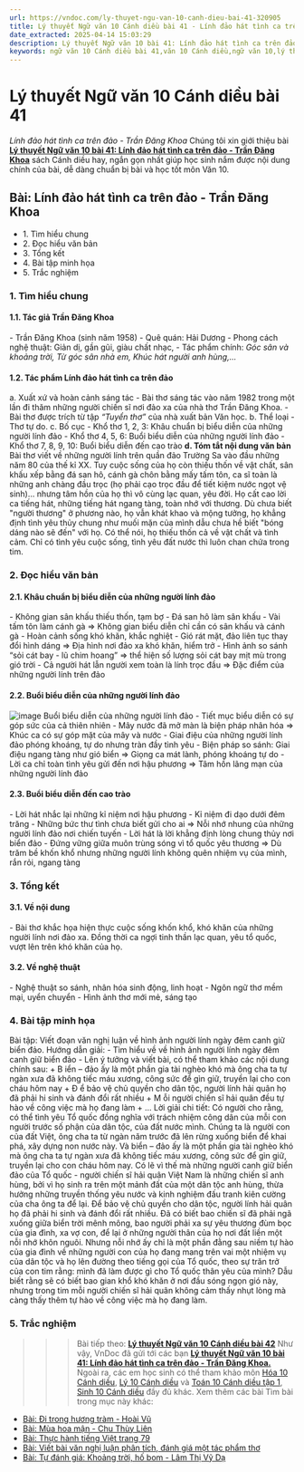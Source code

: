 ```yaml
---
url: https://vndoc.com/ly-thuyet-ngu-van-10-canh-dieu-bai-41-320905
title: Lý thuyết Ngữ văn 10 Cánh diều bài 41 - Lính đảo hát tình ca trên đảo - Trần Đăng Khoa - VnDoc.com
date_extracted: 2025-04-14 15:03:29
description: Lý thuyết Ngữ văn 10 bài 41: Lính đảo hát tình ca trên đảo - Trần Đăng Khoa sách Cánh diều được VnDoc sưu tầm và giới thiệu  để tham khảo chuẩn bị cho bài giảng học kì mới sắp tới đây của mình.
keywords: ngữ văn 10 Cánh diều bài 41,văn 10 Cánh diều,ngữ văn 10,lý thuyết văn 10 Cánh diều bài 41,kiến thức trọng tâm môn ngữ văn 10,lý thuyết ngữ văn 10 CD,ngữ văn lớp 10,ôn tập lý thuyết văn lớp 10,lý thuyết môn ngữ văn 10,lý thuyết văn 10 CD,bài Lính đảo hát tình ca trên đảo - Trần Đăng Khoa,trắc nghiệm ngữ văn 10 CD
---
```


# Lý thuyết Ngữ văn 10 Cánh diều bài 41
 _Lính đảo hát tình ca trên đảo - Trần Đăng Khoa_
Chúng tôi xin giới thiệu bài [**Lý thuyết Ngữ văn 10 bài 41: Lính đảo hát tình ca trên đảo - Trần Đăng Khoa**](<https://vndoc.com/ly-thuyet-ngu-van-10-canh-dieu-bai-41-320905>) sách Cánh diều hay, ngắn gọn nhất giúp học sinh nắm được nội dung chính của bài, dễ dàng chuẩn bị bài và học tốt môn Văn 10.
## Bài: Lính đảo hát tình ca trên đảo - Trần Đăng Khoa
  * 1\. Tìm hiểu chung
  * 2\. Đọc hiểu văn bản 
  * 3\. Tổng kết
  * 4\. Bài tập minh họa
  * 5\. Trắc nghiệm

### 1\. Tìm hiểu chung
#### 1.1. Tác giả Trần Đăng Khoa
\- Trần Đăng Khoa \(sinh năm 1958\)
\- Quê quán: Hải Dương
\- Phong cách nghệ thuật: Giản dị, gần gũi, giàu chất nhạc,
\- Tác phẩm chính: _Góc sân và khoảng trời, Từ góc sân nhà em, Khúc hát người anh hùng,..._
#### 1.2. Tác phẩm Lính đảo hát tình ca trên đảo
a. Xuất xứ và hoàn cảnh sáng tác
\- Bài thơ sáng tác vào năm 1982 trong một lần đi thăm những người chiến sĩ nơi đảo xa của nhà thơ Trần Đăng Khoa.
\- Bài thơ được trích từ tập _“Tuyển thơ”_ của nhà xuất bản Văn học.
b. Thể loại
\- Thơ tự do.
c. Bố cục
\- Khổ thơ 1, 2, 3: Khâu chuẩn bị biểu diễn của những người lính đảo
\- Khổ thơ 4, 5, 6: Buổi biểu diễn của những người lính đảo
\- Khổ thơ 7, 8, 9, 10: Buổi biểu diễn đến cao trào
**d. Tóm tắt nội dung văn bản**
Bài thơ viết về những người lính trên quần đảo Trường Sa vào đầu những năm 80 của thế kỉ XX. Tuy cuộc sống của họ còn thiếu thốn về vật chất, sân khấu xếp bằng đá san hô, cánh gà chôn bằng mấy tấm tôn, ca sĩ toàn là những anh chàng đầu trọc \(họ phải cạo trọc đầu để tiết kiệm nước ngọt vệ sinh\)... nhưng tâm hồn của họ thì vô cùng lạc quan, yêu đời. Họ cất cao lời ca tiếng hát, những tiếng hát ngang tàng, toàn nhớ với thương. Dù chưa biết "người thương" ở phương nào, họ vẫn khát khao và mộng tưởng, họ khẳng định tình yêu thủy chung như muối mặn của mình dẫu chưa hề biết "bóng dáng nào sẽ đến" với họ. Có thể nói, họ thiếu thốn cả về vật chất và tình cảm. Chỉ có tình yêu cuộc sống, tình yêu đất nước thì luôn chan chứa trong tim.
### 2\. Đọc hiểu văn bản
#### 2.1. Khâu chuẩn bị biểu diễn của những người lính đảo
\- Không gian sân khấu thiếu thốn, tạm bợ
\- Đá san hô làm sân khấu
\- Vài tấm tôn làm cánh gà
=> Không gian biểu diễn chỉ cần có sân khấu và cánh gà
\- Hoàn cảnh sống khó khăn, khắc nghiệt
\- Gió rát mặt, đảo liên tục thay đổi hình dáng
=> Địa hình nơi đảo xa khó khăn, hiểm trở
\- Hình ảnh so sánh “sỏi cát bay - lũ chim hoang”
=> thể hiện số lượng sỏi cát bay mịt mù trong gió trời
\- Cả người hát lẫn người xem toàn là lính trọc đầu
=> Đặc điểm của những người lính trên đảo
#### 2.2. Buổi biểu diễn của những người lính đảo
![image](https://i.vdoc.vn/data/image/2024/05/27/buoi-bieu-dien-cua-nhung-nguoi-linh-dao.jpg)
Buổi biểu diễn của những người lính đảo
\- Tiết mục biểu diễn có sự góp sức của cả thiên nhiên
\- Mây nước đã mở màn là biện pháp nhân hóa => Khúc ca có sự góp mặt của mây và nước
\- Giai điệu của những người lính đảo phóng khoáng, tự do nhưng tràn đầy tình yêu
\- Biện pháp so sánh: Giai điệu ngang tàng như gió biển => Giọng ca mát lành, phóng khoáng tự do
\- Lời ca chỉ toàn tình yêu gửi đến nơi hậu phương
=> Tâm hồn lãng mạn của những người lính đảo
#### 2.3. Buổi biểu diễn đến cao trào
\- Lời hát nhắc lại những kỉ niệm nơi hậu phương
\- Kỉ niệm đi dạo dưới đêm trăng
\- Những bức thư tình chưa biết gửi cho ai
=> Nỗi nhớ nhung của những người lính đảo nơi chiến tuyến
\- Lời hát là lời khẳng định lòng chung thủy nơi biển đảo
\- Đứng vững giữa muôn trùng sóng vì tổ quốc yêu thương
=> Dù trăm bề khốn khổ nhưng những người lính không quên nhiệm vụ của mình, rắn rỏi, ngang tàng
### 3\. Tổng kết
#### 3.1. Về nội dung
\- Bài thơ khắc họa hiện thực cuộc sống khốn khổ, khó khăn của những người lính nơi đảo xa. Đồng thời ca ngợi tinh thần lạc quan, yêu tổ quốc, vượt lên trên khó khăn của họ.
#### 3.2. Về nghệ thuật
\- Nghệ thuật so sánh, nhân hóa sinh động, linh hoạt
\- Ngôn ngữ thơ mềm mại, uyển chuyển
\- Hình ảnh thơ mới mẻ, sáng tạo
### 4\. Bài tập minh họa
Bài tập: Viết đoạn văn nghị luận về hình ảnh người lính ngày đêm canh giữ biển đảo.
Hướng dẫn giải:
\- Tìm hiểu về về hình ảnh người lính ngày đêm canh giữ biển đảo
\- Lên ý tưởng và viết bài, có thể tham khảo các nội dung chính sau:
\+ B iển – đảo ấy là một phần gia tài nghèo khó mà ông cha ta tự ngàn xưa đã không tiếc máu xương, công sức để gìn giữ, truyền lại cho con cháu hôm nay
\+ Đ ể bảo vệ chủ quyền cho dân tộc, người lính hải quân họ đã phải hi sinh và đánh đổi rất nhiều
\+ M ỗi người chiến sĩ hải quân đều tự hào về công việc mà họ đang làm
\+ ...
Lời giải chi tiết:
Có người cho rằng, có thể tình yêu Tổ quốc đồng nghĩa với trách nhiệm công dân của mỗi con người trước số phận của dân tộc, của đất nước mình. Chúng ta là người con của đất Việt, ông cha ta từ ngàn năm trước đã lên rừng xuống biển để khai phá, xây dựng non nước này. Và biển – đảo ấy là một phần gia tài nghèo khó mà ông cha ta tự ngàn xưa đã không tiếc máu xương, công sức để gìn giữ, truyền lại cho con cháu hôm nay. Có lẽ vì thế mà những người canh giữ biển đảo của Tổ quốc - người chiến sĩ hải quân Việt Nam là những chiến sĩ anh hùng, bởi vì họ sinh ra trên một mảnh đất của một dân tộc anh hùng, thừa hưởng những truyền thống yêu nước và kinh nghiệm đấu tranh kiên cường của cha ông ta để lại. Để bảo vệ chủ quyền cho dân tộc, người lính hải quân họ đã phải hi sinh và đánh đổi rất nhiều. Đã có biết bao chiến sĩ đã phải ngã xuống giữa biển trời mênh mông, bao người phải xa sự yêu thương đùm bọc của gia đình, xa vợ con, để lại ở những người thân của họ nơi đất liền một nỗi nhớ khôn nguôi. Nhưng nỗi nhớ ấy chỉ là một phần đằng sau niềm tự hào của gia đình về những người con của họ đang mang trên vai một nhiệm vụ của dân tộc và họ lên đường theo tiếng gọi của Tổ quốc, theo sự trăn trở của con tim rằng: mình đã làm được gì cho Tổ quốc thân yêu của mình? Dẫu biết rằng sẽ có biết bao gian khổ khó khăn ở nơi đầu sóng ngọn gió này, nhưng trong tim mỗi người chiến sĩ hải quân không cảm thấy nhụt lòng mà càng thấy thêm tự hào về công việc mà họ đang làm.
### 5\. Trắc nghiệm
>>> Bài tiếp theo: [**Lý thuyết Ngữ văn 10 Cánh diều bài 42**](<https://vndoc.com/ly-thuyet-ngu-van-10-canh-dieu-bai-42-320906>)
Như vậy, VnDoc đã gửi tới các bạn **[Lý thuyết Ngữ văn 10 bài 41: Lính đảo hát tình ca trên đảo - Trần Đăng Khoa.](<https://vndoc.com/ly-thuyet-ngu-van-10-canh-dieu-bai-41-320905>)** Ngoài ra, các em học sinh có thể tham khảo môn [Hóa 10 Cánh diều](<https://vndoc.com/hoa-10-canh-dieu>), [Lý 10 Cánh diều](<https://vndoc.com/vat-ly-10-canh-dieu>) và [Toán 10 Cánh diều tập 1](<https://vndoc.com/toan-10-canh-dieu-tap1>), [Sinh 10 Cánh diều](<https://vndoc.com/sinh-hoc-10-canh-dieu>) đầy đủ khác.
Xem thêm các bài Tìm bài trong mục này khác:
  * [Bài: Đi trong hương tràm - Hoài Vũ](</ly-thuyet-ngu-van-10-canh-dieu-bai-42-320906>)
  * [Bài: Mùa hoa mận - Chu Thùy Liên](</ly-thuyet-ngu-van-10-canh-dieu-bai-43-320907>)
  * [Bài: Thực hành tiếng Việt trang 79](</ly-thuyet-ngu-van-10-canh-dieu-bai-44-320908>)
  * [Bài: Viết bài văn nghị luận phân tích, đánh giá một tác phẩm thơ](</ly-thuyet-ngu-van-10-canh-dieu-bai-45-320909>)
  * [Bài: Tự đánh giá: Khoảng trời, hố bom - Lâm Thị Vỹ Dạ](</ly-thuyet-ngu-van-10-canh-dieu-bai-46-320910>)

